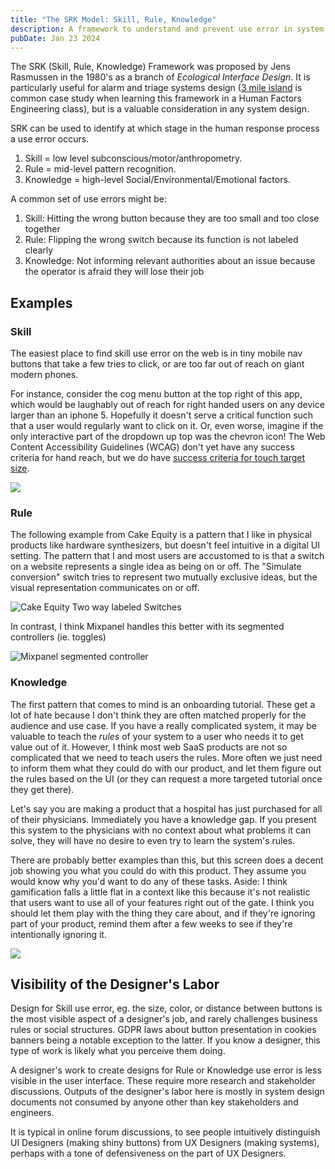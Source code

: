 ```yaml
---
title: "The SRK Model: Skill, Rule, Knowledge"
description: A framework to understand and prevent use error in system designs
pubDate: Jan 23 2024
---
```

The SRK (Skill, Rule, Knowledge) Framework was proposed by Jens Rasmussen in the 1980's as a branch of *Ecological Interface Design*. It is particularly useful for alarm and triage systems design ([3 mile island](https://en.wikipedia.org/wiki/Three_Mile_Island_accident) is common case study when learning this framework in a Human Factors Engineering class), but is a valuable consideration in any system design.

SRK can be used to identify at which stage in the human response process a use error occurs. 

1. Skill = low level subconscious/motor/anthropometry.
2. Rule = mid-level pattern recognition.
3. Knowledge = high-level Social/Environmental/Emotional factors.

A common set of use errors might be:

1. Skill: Hitting the wrong button because they are too small and too close together
2. Rule: Flipping the wrong switch because its function is not labeled clearly
3. Knowledge: Not informing relevant authorities about an issue because the operator is afraid they will lose their job

## Examples

### Skill

The easiest place to find skill use error on the web is in tiny mobile nav buttons that take a few tries to click, or are too far out of reach on giant modern phones.

For instance, consider the cog menu button at the top right of this app, which would be laughably out of reach for right handed users on any device larger than an iphone 5. Hopefully it doesn't serve a critical function such that a user would regularly want to click on it. Or, even worse, imagine if the only interactive part of the dropdown up top was the chevron icon! The Web Content Accessibility Guidelines (WCAG) don't yet have any success criteria for hand reach, but we do have [success criteria for touch target size](https://www.w3.org/WAI/WCAG21/Understanding/target-size.html).

![](/images/buddy-ios-14.png)

### Rule

The following example from Cake Equity is a pattern that I like in physical products like hardware synthesizers, but doesn't feel intuitive in a digital UI setting. The pattern that I and most users are accustomed to is that a switch on a website represents a single idea as being on or off. The "Simulate conversion" switch tries to represent two mutually exclusive ideas, but the visual representation communicates on or off. 

![Cake Equity Two way labeled Switches](/images/cake-equity-web-285.png)

In contrast, I think Mixpanel handles this better with its segmented controllers (ie. toggles)

![Mixpanel segmented controller](/images/screen-shot-2024-01-23-at-21.40.52.png)

### Knowledge

The first pattern that comes to mind is an onboarding tutorial. These get a lot of hate because I don't think they are often matched properly for the audience and use case. If you have a really complicated system, it may be valuable to teach the *rules* of your system to a user who needs it to get value out of it. However, I think most web SaaS products are not so complicated that we need to teach users the rules. More often we just need to inform them what they could do with our product, and let them figure out the rules based on the UI (or they can request a more targeted tutorial once they get there). 

Let's say you are making a product that a hospital has just purchased for all of their physicians. Immediately you have a knowledge gap. If you present this system to the physicians with no context about what problems it can solve, they will have no desire to even try to learn the system's rules.

There are probably better examples than this, but this screen does a decent job showing you what you could do with this product. They assume you would know why you'd want to do any of these tasks. Aside: I think gamification falls a little flat in a context like this because it's not realistic that users want to use all of your features right out of the gate. I think you should let them play with the thing they care about, and if they're ignoring part of your product, remind them after a few weeks to see if they're intentionally ignoring it.

![](/images/june-web-10.png)

## Visibility of the Designer's Labor

Design for Skill use error, eg. the size, color, or distance between buttons is the most visible aspect of a designer's job, and rarely challenges business rules or social structures. GDPR laws about button presentation in cookies banners being a notable exception to the latter. If you know a designer, this type of work is likely what you perceive them doing.

A designer's work to create designs for Rule or Knowledge use error is less visible in the user interface. These require more research and stakeholder discussions. Outputs of the designer's labor here is mostly in system design documents not consumed by anyone other than key stakeholders and engineers. 

It is typical in online forum discussions, to see people intuitively distinguish UI Designers (making shiny buttons) from UX Designers (making systems), perhaps with a tone of defensiveness on the part of UX Designers.